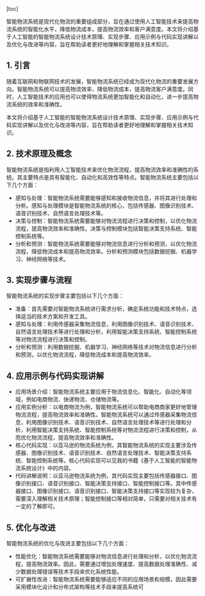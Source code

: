 
[toc]                    
                
                
智能物流系统是现代化物流的重要组成部分，旨在通过使用人工智能技术来提高物流系统的智能化水平，降低物流成本，提高物流效率和客户满意度。本文将介绍基于人工智能的智能物流系统设计技术原理、实现步骤、应用示例与代码实现讲解以及优化与改进等内容，旨在帮助读者更好地理解和掌握相关技术知识。

## 1. 引言

随着互联网和物联网技术的发展，智能物流系统已经成为现代化物流的重要发展方向。智能物流系统可以提高物流效率，降低物流成本，提高物流客户满意度。同时，人工智能技术的应用也可以使得物流系统更加智能化和自动化，进一步提高物流系统的效率和准确性。

本文将介绍基于人工智能的智能物流系统设计技术原理、实现步骤、应用示例与代码实现讲解以及优化与改进等内容，旨在帮助读者更好地理解和掌握相关技术知识。

## 2. 技术原理及概念

智能物流系统是指利用人工智能技术来优化物流流程，提高物流效率和准确性的系统。其主要特点是具有智能化、自动化和高效性等特点。智能物流系统主要包括以下几个方面：

- 感知与处理：智能物流系统需要能够感知和接收物流信息，并将其进行处理和分析。感知与处理模块是智能物流系统的核心，包括传感器、图像识别技术、语音识别技术、自然语言处理技术等。
- 决策与控制：智能物流系统需要能够对物流流程进行决策和控制，以优化物流流程，提高物流效率和准确性。决策与控制模块包括智能决策支持系统、智能控制系统等。
- 分析和预测：智能物流系统需要能够对物流信息进行分析和预测，以优化物流流程，降低物流成本和提高物流效率。分析和预测模块包括数据挖掘、机器学习、神经网络等技术。

## 3. 实现步骤与流程

智能物流系统的实现步骤主要包括以下几个方面：

- 准备：首先需要对智能物流系统进行需求分析，确定系统功能和技术特点，选择适当的技术方案和开发工具。
- 感知与处理：利用传感器采集物流信息，利用图像识别技术、语音识别技术、自然语言处理技术等进行处理和分析，利用智能决策支持系统、智能控制系统等对物流流程进行决策和控制。
- 分析和预测：利用数据挖掘、机器学习、神经网络等技术对物流信息进行分析和预测，以优化物流流程，降低物流成本和提高物流效率。

## 4. 应用示例与代码实现讲解

- 应用场景介绍：智能物流系统主要应用于物流信息化、智能化、自动化等领域，例如电商物流、快递物流、仓储物流等。
- 应用实例分析：以电商物流为例，智能物流系统可以帮助电商商家更好地管理物流流程，提高物流效率和准确性。智能物流系统可以通过传感器采集物流信息，利用图像识别技术、语音识别技术、自然语言处理技术等进行处理和分析，利用智能决策支持系统、智能控制系统等对物流流程进行决策和控制，从而优化物流流程，提高物流效率和准确性。
- 核心代码实现：以亚马逊的物流系统为例，其智能物流系统的实现主要涉及传感器、图像识别技术、语音识别技术、自然语言处理技术、智能决策支持系统、智能控制系统等。核心代码实现可以见我的书籍《基于人工智能的智能物流系统设计》中的内容。
- 代码讲解说明：以亚马逊物流系统为例，其代码实现主要包括传感器接口、图像识别接口、语音识别接口、智能决策支持接口、智能控制接口等。其中传感器接口、图像识别接口、语音识别接口、智能决策支持接口等实现较为复杂，需要深入理解相关技术原理；智能控制接口等相对简单，只需要对相关技术有一定的了解即可。

## 5. 优化与改进

智能物流系统的优化与改进主要包括以下几个方面：

- 性能优化：智能物流系统需要能够对物流信息进行处理和分析，以优化物流流程，提高物流效率。因此，需要通过增加处理速度、提高数据处理准确性、减少数据处理错误等技术手段来优化系统性能。
- 可扩展性改进：智能物流系统需要能够适应不同的应用场景和规模，因此需要采用模块化设计和分布式架构等技术手段来提高系统可

